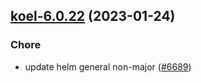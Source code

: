

## [koel-6.0.22](https://github.com/truecharts/charts/compare/koel-6.0.21...koel-6.0.22) (2023-01-24)

### Chore

- update helm general non-major ([#6689](https://github.com/truecharts/charts/issues/6689))
  
  